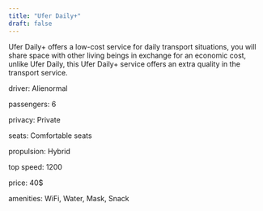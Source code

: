 ```yaml
---
title: "Ufer Daily+"
draft: false
---
```

Ufer Daily+ offers a low-cost service for daily transport situations, you will share space with other living beings in exchange for an economic cost, unlike Ufer Daily, this Ufer Daily+ service offers an extra quality in the transport service.

driver: Alienormal

passengers: 6

privacy: Private

seats: Comfortable seats

propulsion: Hybrid

top speed: 1200

price: 40$

amenities: WiFi, Water, Mask, Snack


